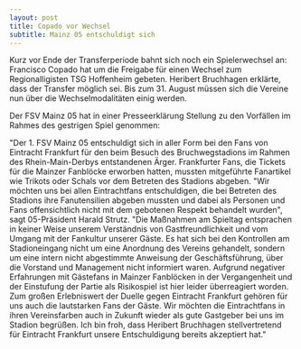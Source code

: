 ```yaml
---
layout: post
title: Copado vor Wechsel
subtitle: Mainz 05 entschuldigt sich
---
```


Kurz vor Ende der Transferperiode bahnt sich noch ein Spielerwechsel an: Francisco Copado hat um die Freigabe für einen Wechsel zum Regionalligisten TSG Hoffenheim gebeten. Heribert Bruchhagen erklärte, dass der Transfer möglich sei. Bis zum 31. August müssen sich die Vereine nun über die Wechselmodalitäten einig werden.

Der FSV Mainz 05 hat in einer Presseerklärung Stellung zu den Vorfällen im Rahmes des gestrigen Spiel genommen:  
  
"Der 1. FSV Mainz 05 entschuldigt sich in aller Form bei den Fans von Eintracht Frankfurt für den beim Besuch des Bruchwegstadions im Rahmen des Rhein-Main-Derbys entstandenen Ärger. Frankfurter Fans, die Tickets für die Mainzer Fanblöcke erworben hatten, mussten mitgeführte Fanartikel wie Trikots oder Schals vor dem Betreten des Stadions abgeben. "Wir möchten uns bei allen Eintrachtfans entschuldigen, die bei Betreten des Stadions ihre Fanutensilien abgeben mussten und dabei als Personen und Fans offensichtlich nicht mit dem gebotenen Respekt behandelt wurden", sagt 05-Präsident Harald Strutz. "Die Maßnahmen am Spieltag entsprachen in keiner Weise unserem Verständnis von Gastfreundlichkeit und vom Umgang mit der Fankultur unserer Gäste. Es hat sich bei den Kontrollen am Stadioneingang nicht um eine Anordnung des Vereins gehandelt, sondern um eine intern nicht abgestimmte Anweisung der Geschäftsführung, über die Vorstand und Management nicht informiert waren. Aufgrund negativer Erfahrungen mit Gästefans in Mainzer Fanblöcken in der Vergangenheit und der Einstufung der Partie als Risikospiel ist hier leider überreagiert worden. Zum großen Erlebniswert der Duelle gegen Eintracht Frankfurt gehören für uns auch die lautstarken Fans der Gäste. Wir möchten die Eintrachtfans in ihren Vereinsfarben auch in Zukunft wieder als gute Gastgeber bei uns im Stadion begrüßen. Ich bin froh, dass Heribert Bruchhagen stellvertretend für Eintracht Frankfurt unsere Entschuldigung bereits akzeptiert hat."
